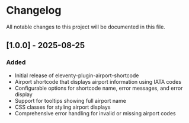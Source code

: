 # Changelog

All notable changes to this project will be documented in this file.

## [1.0.0] - 2025-08-25

### Added
- Initial release of eleventy-plugin-airport-shortcode
- Airport shortcode that displays airport information using IATA codes
- Configurable options for shortcode name, error messages, and error display
- Support for tooltips showing full airport name
- CSS classes for styling airport displays
- Comprehensive error handling for invalid or missing airport codes